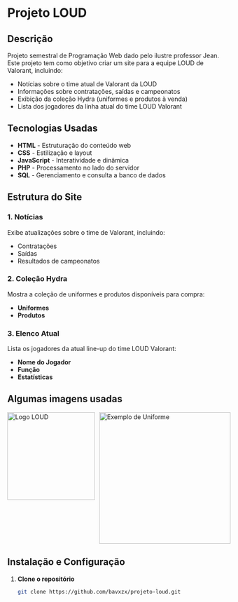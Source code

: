 # Projeto LOUD

## Descrição
Projeto semestral de Programação Web dado pelo ilustre professor Jean. Este projeto tem como objetivo criar um site para a equipe LOUD de Valorant, incluindo:

- Notícias sobre o time atual de Valorant da LOUD
- Informações sobre contratações, saídas e campeonatos
- Exibição da coleção Hydra (uniformes e produtos à venda)
- Lista dos jogadores da linha atual do time LOUD Valorant

## Tecnologias Usadas

- **HTML** - Estruturação do conteúdo web
- **CSS** - Estilização e layout
- **JavaScript** - Interatividade e dinâmica
- **PHP** - Processamento no lado do servidor
- **SQL** - Gerenciamento e consulta a banco de dados

## Estrutura do Site

### 1. Notícias
Exibe atualizações sobre o time de Valorant, incluindo:
- Contratações
- Saídas
- Resultados de campeonatos

### 2. Coleção Hydra
Mostra a coleção de uniformes e produtos disponíveis para compra:
- **Uniformes**
- **Produtos**

### 3. Elenco Atual
Lista os jogadores da atual line-up do time LOUD Valorant:
- **Nome do Jogador**
- **Função**
- **Estatísticas**

## Algumas imagens usadas

<div style="display: flex; gap: 10px;">
  <img src="https://upload.wikimedia.org/wikipedia/commons/9/9f/LOUD_logo.svg" alt="Logo LOUD" width="200"/>
  <img src="https://loud.gg/cdn/shop/files/1.LOUD-153_1.jpg?crop=center&height=1080&v=1717782613&width=1080" alt="Exemplo de Uniforme" width="300"/>
</div>

## Instalação e Configuração

1. **Clone o repositório**
   ```bash
   git clone https://github.com/bavxzx/projeto-loud.git
